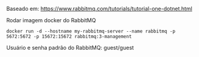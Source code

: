 Baseado em: https://www.rabbitmq.com/tutorials/tutorial-one-dotnet.html

Rodar imagem docker do RabbitMQ 
```
docker run -d --hostname my-rabbitmq-server --name rabbitmq -p 5672:5672 -p 15672:15672 rabbitmq:3-management
```

Usuário e senha padrão do RabbitMQ:
guest/guest